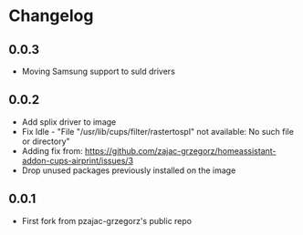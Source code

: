 # Changelog

## 0.0.3

- Moving Samsung support to suld drivers

## 0.0.2

- Add splix driver to image
- Fix Idle - "File "/usr/lib/cups/filter/rastertospl" not available: No such file or directory"
- Adding fix from: https://github.com/zajac-grzegorz/homeassistant-addon-cups-airprint/issues/3
- Drop unused packages previously installed on the image

## 0.0.1

- First fork from pzajac-grzegorz's public repo
